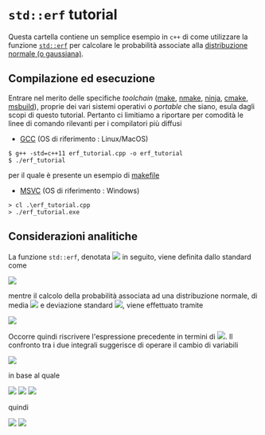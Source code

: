 # `std::erf` tutorial

Questa cartella contiene un semplice esempio in `c++` di come utilizzare la funzione [`std::erf`](https://en.cppreference.com/w/cpp/numeric/math/erf) per calcolare le probabilità associate alla [distribuzione normale (o gaussiana)](https://en.wikipedia.org/wiki/Normal_distribution).

## Compilazione ed esecuzione

Entrare nel merito delle specifiche _toolchain_ ([make](https://www.gnu.org/software/make/), [nmake](https://docs.microsoft.com/it-it/cpp/build/reference/running-nmake?view=msvc-160), [ninja](https://ninja-build.org/), [cmake](https://cmake.org/), [msbuild](https://docs.microsoft.com/it-it/visualstudio/msbuild/msbuild?view=vs-2019)), proprie dei vari sistemi operativi o _portable_ che siano, esula dagli scopi di questo tutorial. Pertanto ci limitiamo a riportare per comodità le linee di comando rilevanti per i compilatori più diffusi

- [GCC](https://gcc.gnu.org/) (OS di riferimento : Linux/MacOS)
```
$ g++ -std=c++11 erf_tutorial.cpp -o erf_tutorial
$ ./erf_tutorial
```
per il quale è presente un esempio di [makefile](makefile)

- [MSVC](https://visualstudio.microsoft.com/it/vs/features/cplusplus/) (OS di riferimento : Windows)
```
> cl .\erf_tutorial.cpp
> ./erf_tutorial.exe
```

## Considerazioni analitiche

La funzione `std::erf`, denotata <img src="https://render.githubusercontent.com/render/math?math=\text{erf}(x)"> in seguito, viene definita dallo standard come

<img src="https://render.githubusercontent.com/render/math?math=\text{erf}(x) = \frac{2}{\sqrt{\pi}}\int_0^x e^{-t^2} dx">

mentre il calcolo della probabilità associata ad una distribuzione normale, di media <img src="https://render.githubusercontent.com/render/math?math=\mu"> e deviazione standard <img src="https://render.githubusercontent.com/render/math?math=\sigma">, viene effettuato tramite

<img src="https://render.githubusercontent.com/render/math?math=\text{P}(a < x < b) = \frac{1}{\sqrt{2\pi \sigma^2}}\int_a^b e^{-\frac{(x - \mu)^2}{2 \sigma^2}} dt">

Occorre quindi riscrivere l'espressione precedente in termini di <img src="https://render.githubusercontent.com/render/math?math=\text{erf}(x)">. Il confronto tra i due integrali suggerisce di operare il cambio di variabili


<img src="https://render.githubusercontent.com/render/math?math=y = \frac{x - \mu}{\sqrt{2 \sigma^2}}">

in base al quale

<img src="https://render.githubusercontent.com/render/math?math=dy = \sqrt{2 \sigma^2} dx">

<img src="https://render.githubusercontent.com/render/math?math=x = a \rightarrow y_a = \frac{a - \mu}{\sqrt{2 \sigma^2}}">

<img src="https://render.githubusercontent.com/render/math?math=x = b \rightarrow y_b = \frac{b - \mu}{\sqrt{2 \sigma^2}}">

quindi

<img src="https://render.githubusercontent.com/render/math?math=\text{P}(a < x < b) = \frac{1}{\sqrt{\pi}} \int_{y_a}^{y_b} e^{-y^2} dy = \frac{1}{\sqrt{\pi}} [ \int_{0}^{y_b} e^{-y^2} dy - \int_{0}^{y_a} e^{-y^2} dy ] =">

<img src="https://render.githubusercontent.com/render/math?math==\frac{1}{2} [ \frac{2}{\sqrt{\pi}} \int_{0}^{y_b} e^{-y^2} dy - \frac{2}{\sqrt{\pi}} \int_{0}^{y_a} e^{-y^2} dy ] = \frac{1}{2} [ \text{erf}(y_b) - \text{erf}(y_a) ]">

